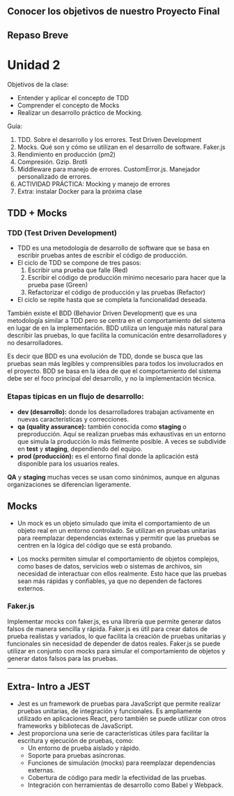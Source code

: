 ## Conocer los objetivos de nuestro Proyecto Final

## Repaso Breve

# Unidad 2

Objetivos de la clase:

- Entender y aplicar el concepto de TDD
- Comprender el concepto de Mocks
- Realizar un desarrollo práctico de Mocking.

Guía:

1. TDD. Sobre el desarrollo y los errores. Test Driven Development
2. Mocks. Qué son y cómo se utilizan en el desarrollo de software. Faker.js
3. Rendimiento en producción (pm2)
4. Compresión. Gzip. Brotli
5. Middleware para manejo de errores. CustomError.js. Manejador personalizado de errores.
6. ACTIVIDAD PRÁCTICA: Mocking y manejo de errores
7. Extra: instalar Docker para la próxima clase

## TDD + Mocks

### TDD (Test Driven Development)

- TDD es una metodología de desarrollo de software que se basa en escribir pruebas antes de escribir el código de producción.
- El ciclo de TDD se compone de tres pasos:
  1. Escribir una prueba que falle (Red)
  2. Escribir el código de producción mínimo necesario para hacer que la prueba pase (Green)
  3. Refactorizar el código de producción y las pruebas (Refactor)
- El ciclo se repite hasta que se completa la funcionalidad deseada.

También existe el BDD (Behavior Driven Development) que es una metodología similar a TDD pero se centra en el comportamiento del sistema en lugar de en la implementación. BDD utiliza un lenguaje más natural para describir las pruebas, lo que facilita la comunicación entre desarrolladores y no desarrolladores.

Es decir que BDD es una evolución de TDD, donde se busca que las pruebas sean más legibles y comprensibles para todos los involucrados en el proyecto. BDD se basa en la idea de que el comportamiento del sistema debe ser el foco principal del desarrollo, y no la implementación técnica.

### Etapas típicas en un flujo de desarrollo:

- **dev (desarrollo):** donde los desarrolladores trabajan activamente en nuevas características y correcciones.
- **qa (quality assurance):** también conocida como **staging** o preproducción. Aquí se realizan pruebas más exhaustivas en un entorno que simula la producción lo más fielmente posible. A veces se subdivide en **test** y **staging**, dependiendo del equipo.
- **prod (producción):** es el entorno final donde la aplicación está disponible para los usuarios reales.

**QA** y **staging** muchas veces se usan como sinónimos, aunque en algunas organizaciones se diferencian ligeramente.

## Mocks

- Un mock es un objeto simulado que imita el comportamiento de un objeto real en un entorno controlado. Se utilizan en pruebas unitarias para reemplazar dependencias externas y permitir que las pruebas se centren en la lógica del código que se está probando.

- Los mocks permiten simular el comportamiento de objetos complejos, como bases de datos, servicios web o sistemas de archivos, sin necesidad de interactuar con ellos realmente. Esto hace que las pruebas sean más rápidas y confiables, ya que no dependen de factores externos.

### Faker.js

Implementar mocks con faker.js, es una librería que permite generar datos falsos de manera sencilla y rápida. Faker.js es útil para crear datos de prueba realistas y variados, lo que facilita la creación de pruebas unitarias y funcionales sin necesidad de depender de datos reales. Faker.js se puede utilizar en conjunto con mocks para simular el comportamiento de objetos y generar datos falsos para las pruebas.

---

## Extra- Intro a JEST

- Jest es un framework de pruebas para JavaScript que permite realizar pruebas unitarias, de integración y funcionales. Es ampliamente utilizado en aplicaciones React, pero también se puede utilizar con otros frameworks y bibliotecas de JavaScript.
- Jest proporciona una serie de características útiles para facilitar la escritura y ejecución de pruebas, como:
  - Un entorno de prueba aislado y rápido.
  - Soporte para pruebas asíncronas.
  - Funciones de simulación (mocks) para reemplazar dependencias externas.
  - Cobertura de código para medir la efectividad de las pruebas.
  - Integración con herramientas de desarrollo como Babel y Webpack.
